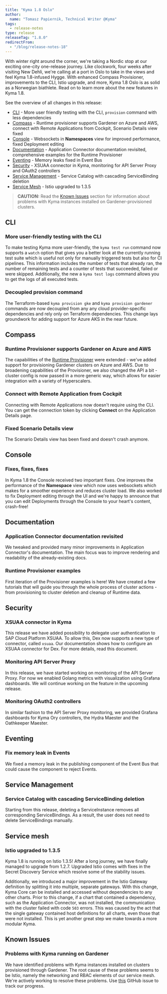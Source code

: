 ```yaml
---
title: "Kyma 1.8 Oslo"
author:
  name: "Tomasz Papiernik, Technical Writer @Kyma"
tags:
  - release-notes
type: release
releaseTag: "1.8.0"
redirectFrom:
  - "/blog/release-notes-18"
---
```


With winter right around the corner, we're taking a Nordic stop at our exciting one-city one-release journey. Like clockwork, four weeks after visiting New Dehli, we're calling at a port in Oslo to take in the views and feel Kyma 1.8-infused Hygge. With enhanced Compass Provisioner, improvements to the CLI, Istio upgrade, and more, Kyma 1.8 Oslo is as solid as a Norwegian biathlete. Read on to learn more about the new features in Kyma 1.8.


<!-- overview -->

See the overview of all changes in this release:
- [CLI](#cli) - More user friendly testing with the CLI, `provision` command with less dependencies
- [Compass](#compass) - Runtime provisioner supports Gardener on Azure and AWS, connect with Remote Applications from Cockpit, Scenario Details view fixed
- [Console](#console) - Websockets in **Namespaces** view for improved performance, fixed Deployment editing
- [Documentation](#documentation) - Application Connector documentation revisited, comprehensive examples for the Runtime Provisioner
- [Eventing](#eventing) - Memory leaks fixed in Event Bus
- [Security](#security) - XSUAA connector in Kyma, monitoring for API Server Proxy and OAuth2 controllers
- [Service Management](#service-management) - Service Catalog with cascading ServiceBinding deletion
- [Service Mesh](#service-mesh) - Istio upgraded to 1.3.5


>**CAUTION:** Read the [Known Issues](#known-issues) section for information about problems with Kyma instances installed on Gardener-provisioned clusters.


## CLI

### More user-friendly testing with the CLI

To make testing Kyma more user-friendly, the `kyma test run` command now supports a `watch` option that gives you a better look at the currently running test suite which is useful not only for manually triggered tests but also for CI pipelines. This information includes the number of tests that already ran, the number of remaining tests and a counter of tests that succeeded, failed or were skipped. Additionally, the new a `kyma test logs` command allows you to get the logs of all executed tests.

### Decoupled provision command

The Terraform-based `kyma provision gke` and `kyma provision gardener` commands are now decoupled from any any cloud provider-specific dependencies and rely only on Terraform dependencies. This change lays groundwork for adding support for Azure AKS in the near future.


## Compass

### Runtime Provisioner supports Gardener on Azure and AWS

The capabilities of the [Runtime Provisioner](https://kyma-project.io/docs/1.7/components/compass/#architecture-components-runtime-provisioner) were extended - we've added support for provisioning Gardener clusters on Azure and AWS. Due to broadening capabilities of the Provisioner, we also changed the API a bit - cluster config is now passed in a more generic way, which allows for easier integration with a variety of Hyperscalers.

### Connect with Remote Application from Cockpit

Connecting with Remote Applications now doesn't require using the CLI. You can get the connection token by clicking **Connect** on the Application Details page.

### Fixed Scenario Details view

The Scenario Details view has been fixed and doesn't crash anymore.


## Console

### Fixes, fixes, fixes

In Kyma 1.8 the Console received two important fixes. One improves the performance of the **Namespace** view which now uses websockets which makes for a smoother experience and reduces cluster load.
We also worked to fix Deployment editing through the UI and we're happy to announce that you can edit Deployments through the Console to your heart's content, crash-free!


## Documentation

### Application Connector documentation revisited

We tweaked and provided many minor improvements in Application Connector's documentation. The main focus was to improve rendering and readability of the already-existing docs.

### Runtime Provisioner examples

First iteration of the Provisioner examples is here! We have created a few tutorials that will guide you through the whole process of cluster actions - from provisioning to cluster deletion and cleanup of Runtime data.


## Security

### XSUAA connector in Kyma

This release we have added possibility to delegate user authentication to SAP Cloud Platform XSUAA. To allow this, Dex now supports a new type of connector, called `xsuaa`. Our documentation shows how to configure an XSUAA connector for Dex. For more details, read this document.

### Monitoring API Server Proxy

In this release, we have started working on monitoring of the API Server Proxy. For now we enabled Golang metrics with visualization using Grafana dashboards. We will continue working on the feature in the upcoming release.

### Monitoring OAuth2 controllers

In similar fashion to the API Server Proxy monitoring, we provided Grafana dashboards for Kyma Ory controllers, the Hydra Maester and the Oathkeeper Maester.


## Eventing

### Fix memory leak in Events

We fixed a memory leak in the publishing component of the Event Bus that could cause the component to reject Events.


## Service Management

### Service Catalog with cascading ServiceBinding deletion

Starting from this release, deleting a ServiceInstance removes all corresponding ServiceBindings. As a result, the user does not need to delete ServiceBindings manually.



## Service mesh

### Istio upgraded to 1.3.5

Kyma 1.8 is running on Istio 1.3.5! After a long journey, we have finally managed to upgrade from 1.2.7. Upgraded Istio comes with fixes in the Secret Discovery Service which resolve some of the stability issues.  

Additionally, we introduced a major improvement in the Istio Gateway definition by splitting it into multiple, separate gateways. With this change, Kyma Core can be installed and accessed without dependencies to any other charts. Prior to this change, if a chart that contained a dependency, such as the Application Connector, was not installed, the communication with the cluster failed with code `503` errors. This was caused by the act that the single gateway contained host definitions for all charts, even those that were not installed. This is yet another great step we make towards a more modular Kyma.

## Known Issues

### Problems with Kyma running on Gardener

We have identified problems with Kyma instances installed on clusters provisioned through Gardener. The root cause of these problems seems to be Istio, namely the networking and RBAC elements of our service mesh. We're actively working to resolve these problems. Use [this](https://github.com/kyma-project/kyma/issues/6330) GitHub issue to track our progress.
